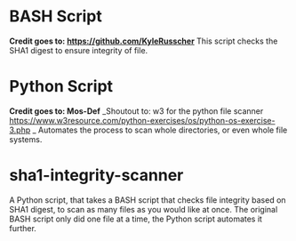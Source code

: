 # BASH Script
**Credit goes to: https://github.com/KyleRusscher**
This script checks the SHA1 digest to ensure integrity of file. 

# Python Script
**Credit goes to: Mos-Def**
_Shoutout to: w3 for the python file scanner https://www.w3resource.com/python-exercises/os/python-os-exercise-3.php _
Automates the process to scan whole directories, or even whole file systems. 

# sha1-integrity-scanner
A Python script, that takes a BASH script that checks file integrity based on SHA1 digest, to scan as many files as you would like at once.  The original BASH script only did one file at a time, the Python script automates it further. 
